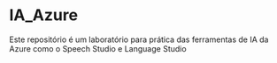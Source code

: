 # IA_Azure
Este repositório é um laboratório para prática das ferramentas de IA da Azure como o Speech Studio e Language Studio
